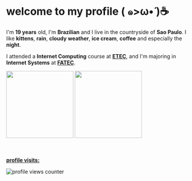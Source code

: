 # welcome to my profile ( ๑>ω•́ )☕

I'm **19 years** old, I'm **Brazilian** and I live in the countryside of **Sao Paulo**. I like **kittens**, **rain**, **cloudy weather**, **ice cream**, **coffee** and especially the **night**.

I attended a **Internet Computing** course at **[ETEC](https://www.cps.sp.gov.br/sobre-o-centro-paula-souza/)**, and I'm majoring in **Internet Systems** at **[FATEC](https://www.cps.sp.gov.br/sobre-o-centro-paula-souza/)**.

<div>
  <img height="180em" src=https://github-readme-stats.vercel.app/api?username=meawto&border_color=23232f&bg_color=40,23232f,23232f&border_radius=12&title_color=ff578b&text_color=fff /> 
  <img height="180em" src=https://github-readme-stats.vercel.app/api/top-langs/?username=meawto&layout=compact&border_color=23232f&bg_color=40,23232f,23232f&border_radius=12&title_color=ff578b&text_color=fff /> 
</div>

<br/>
<br/>
 
**[profile visits:](#)**

![profile views counter](https://count.getloli.com/get/@meawto?theme=rule34)
